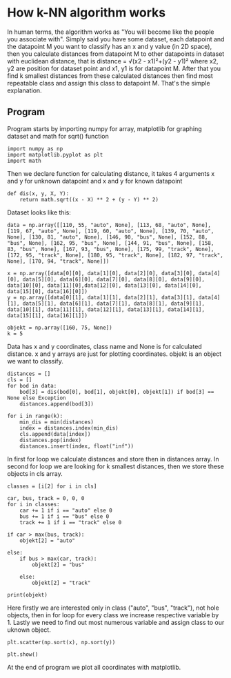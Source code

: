 # How k-NN algorithm works

In human terms, the algorithm works as "You will become like the people you associate with". Simply said you have some dataset, each datapoint and the datapoint M you want to classify has an x and y value (in 2D space), then you calculate distances from datapoint M to other datapoints in dataset with euclidean distance, that is distance = √(x2 - x1)²+(y2 - y1)² where x2, y2 are position for dataset point and x1, y1 is for datapoint M. After that you find k smallest distances from these calculated distances then find most repeatable class and assign this class to datapoint M. That's the simple explanation.

## Program
Program starts by importing numpy for array, matplotlib for graphing dataset and math for sqrt() function
``` 
import numpy as np
import matplotlib.pyplot as plt
import math
```
Then we declare function for calculating distance, it takes 4 arguments x and y for unknown datapoint and x and y for known datapoint
```
def dis(x, y, X, Y):
    return math.sqrt((x - X) ** 2 + (y - Y) ** 2)

```

Dataset looks like this:
```
data = np.array([[110, 55, "auto", None], [113, 68, "auto", None], [119, 67, "auto", None], [119, 60, "auto", None], [139, 70, "auto", None], [130, 81, "auto", None], [146, 90, "bus", None], [152, 88, "bus", None], [162, 95, "bus", None], [144, 91, "bus", None], [158, 83, "bus", None], [167, 93, "bus", None], [175, 99, "track", None], [172, 95, "track", None], [180, 95, "track", None], [182, 97, "track", None], [170, 94, "track", None]])

x = np.array([data[0][0], data[1][0], data[2][0], data[3][0], data[4][0], data[5][0], data[6][0], data[7][0], data[8][0], data[9][0], data[10][0], data[11][0],data[12][0], data[13][0], data[14][0], data[15][0], data[16][0]])
y = np.array([data[0][1], data[1][1], data[2][1], data[3][1], data[4][1], data[5][1], data[6][1], data[7][1], data[8][1], data[9][1], data[10][1], data[11][1], data[12][1], data[13][1], data[14][1], data[15][1], data[16][1]])

objekt = np.array([160, 75, None])
k = 5
```
Data has x and y coordinates, class name and None is for calculated distance. x and y arrays are just for plotting coordinates. objekt is an object we want to classify.

```
distances = []
cls = []
for bod in data:
    bod[3] = dis(bod[0], bod[1], objekt[0], objekt[1]) if bod[3] == None else Exception
    distances.append(bod[3])

for i in range(k):
    min_dis = min(distances)
    index = distances.index(min_dis)
    cls.append(data[index])
    distances.pop(index)
    distances.insert(index, float("inf"))
```
In first for loop we calculate distances and store then in distances array. In second for loop we are looking for k smallest distances, then we store these objects in cls array.

```
classes = [i[2] for i in cls]

car, bus, track = 0, 0, 0
for i in classes:
    car += 1 if i == "auto" else 0
    bus += 1 if i == "bus" else 0
    track += 1 if i == "track" else 0

if car > max(bus, track):
    objekt[2] = "auto"

else:
    if bus > max(car, track):
        objekt[2] = "bus"

    else:
        objekt[2] = "track"

print(objekt)
```
Here firstly we are interested only in class ("auto", "bus", "track"), not hole objects, then in for loop for every class we increase respective variable by 1. Lastly we need to find out most numerous variable and assign class to our uknown object.

```
plt.scatter(np.sort(x), np.sort(y))

plt.show()
```
At the end of program we plot all coordinates with matplotlib.
